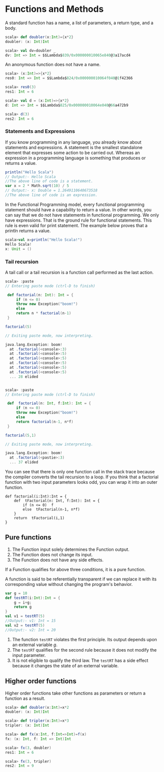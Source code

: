 # Functions and Methods

A standard function has a name, a list of parameters, a return type, and a body. 

```scala
scala> def doubler(x:Int)={x*2}
doubler: (x: Int)Int

scala> val dv=doubler _
dv: Int => Int = $$Lambda$839/0x000000010065e840@3a17acd4
```

An anonymous function does not have a name.

```scala
scala> (x:Int)=>{x*2}
res0: Int => Int = $$Lambda$824/0x000000010064f040@1f42366

scala> res0(3)
res1: Int = 6

scala> val d = (x:Int)=>{x*2}
d: Int => Int = $$Lambda$825/0x000000010064e040@66a472b9

scala> d(3)
res2: Int = 6
```



### Statements and Expressions

If you know programming in any language, you already know about statements and expressions. A statement is the smallest standalone element that expresses some action to be carried out. Whereas an expression in a programming language is something that produces or returns a value.

```scala
println("Hello Scala")
// Output:- Hello Scala
//The above line of code is a statement.
var x = 2 * Math.sqrt(10) / 5
// Output:- x: Double = 1.2649110640673518
//The above line of code is an expression.    
```

In the Functional Programming model, every functional programming statement should have a capability to return a value. In other words, you can say that we do not have statements in  functional programming. We only have expressions. That is the ground rule for functional statements. This rule is even valid for print statement. The example below proves that a println returns a value.

```scala
scala>val x=println("Hello Scala!")
Hello Scala!
x: Unit = ()
```



### Tail recursion

A tail call or a tail recursion is a function call performed as the last action.

```scala
scala> :paste
// Entering paste mode (ctrl-D to finish)

 def factorial(n: Int): Int = {
     if (n <= 0)
     throw new Exception("boom!")
     else
     return n * factorial(n-1)
 }

factorial(5)

// Exiting paste mode, now interpreting.

java.lang.Exception: boom!
  at .factorial(<console>:3)
  at .factorial(<console>:5)
  at .factorial(<console>:5)
  at .factorial(<console>:5)
  at .factorial(<console>:5)
  at .factorial(<console>:5)
  ... 28 elided


scala> :paste
// Entering paste mode (ctrl-D to finish)

 def  factorial(n: Int, f:Int): Int = {
     if (n <= 0)
     throw new Exception("boom!")
     else
     return factorial(n-1, n*f)
 }

factorial(5,1)

// Exiting paste mode, now interpreting.

java.lang.Exception: boom!
  at .factorial(<pastie>:3)
  ... 37 elided

```

You can see that there is only one function call in the stack trace because the compiler converts the tail recursion to a loop. If you think that a factorial function with two input parameters looks odd,
you can wrap it into an outer function.

```
def factorial(i:Int):Int = {
    def  tFactorial(n: Int, f:Int): Int = {       
        if (n <= 0)  f
        else  tFactorial(n-1, n*f)      
    }    
    return  tFactorial(i,1)
}    
```

## Pure functions

1. The Function input solely determines the Function output. 
2. The Function does not change its input. 
3. The Function does not have any side effects.

If a Function qualifies for above three conditions, it is a pure function.

A function is said to be referentially transparent if we can replace it with its corresponding value without changing the program's behavior.

```scala
var g = 10
def testRT(i:Int):Int = {
    g = i+g; 
    return g
}
val v1 = testRT(5)
//Output:- v1: Int = 15
val v2 = testRT(5)
//Output:- v2: Int = 20   
```

1. The function `testRT` violates the first principle. Its output depends upon an  external variable                                 *g*. 
2. The  `testRT` qualifies for the second rule because it does not modify the  input  parameter.                             
3. It is not eligible to qualify the third law. The `testRT` has a side effect because it changes the state of an external  variable.                             

## Higher order functions

Higher order functions take other functions as parameters or return a function as
a result.

```scala
scala> def doubler(x:Int)=x*2
doubler: (x: Int)Int

scala> def tripler(x:Int)=x*3
tripler: (x: Int)Int

scala> def fx(x:Int, f:Int=>Int)=f(x)
fx: (x: Int, f: Int => Int)Int

scala> fx(3, doubler)
res1: Int = 6

scala> fx(3, tripler)
res2: Int = 9

```

